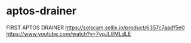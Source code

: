 # aptos-drainer
FIRST APTOS DRAINER https://solscam.sellix.io/product/6357c7aadf5e0 https://www.youtube.com/watch?v=7yqJL8MLdLE
